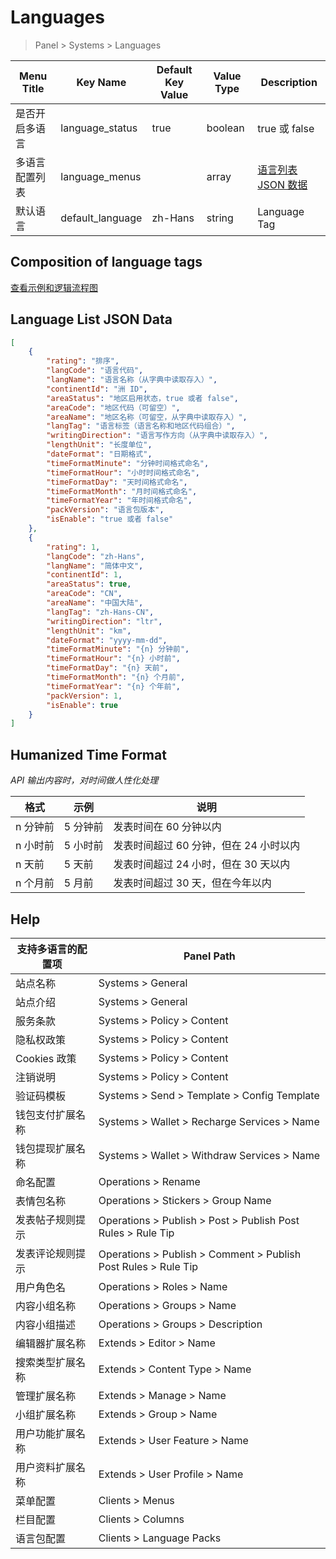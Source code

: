 # Languages

> Panel > Systems > Languages

| Menu Title | Key Name | Default Key Value | Value Type | Description |
| --- | --- | --- | --- | --- |
| 是否开启多语言 | language_status | true | boolean |  true 或 false |
| 多语言配置列表 | language_menus |  | array | [语言列表 JSON 数据](#语言列表-json-数据) |
| 默认语言 | default_language | zh-Hans | string | Language Tag |

## Composition of language tags

[查看示例和逻辑流程图](../../extensions/multilingual.md)

## Language List JSON Data

```json
[
    {
        "rating": "排序",
        "langCode": "语言代码",
        "langName": "语言名称（从字典中读取存入）",
        "continentId": "洲 ID",
        "areaStatus": "地区启用状态，true 或者 false",
        "areaCode": "地区代码（可留空）",
        "areaName": "地区名称（可留空，从字典中读取存入）",
        "langTag": "语言标签（语言名称和地区代码组合）",
        "writingDirection": "语言写作方向（从字典中读取存入）",
        "lengthUnit": "长度单位",
        "dateFormat": "日期格式",
        "timeFormatMinute": "分钟时间格式命名",
        "timeFormatHour": "小时时间格式命名",
        "timeFormatDay": "天时间格式命名",
        "timeFormatMonth": "月时间格式命名",
        "timeFormatYear": "年时间格式命名",
        "packVersion": "语言包版本",
        "isEnable": "true 或者 false"
    },
    {
        "rating": 1,
        "langCode": "zh-Hans",
        "langName": "简体中文",
        "continentId": 1,
        "areaStatus": true,
        "areaCode": "CN",
        "areaName": "中国大陆",
        "langTag": "zh-Hans-CN",
        "writingDirection": "ltr",
        "lengthUnit": "km",
        "dateFormat": "yyyy-mm-dd",
        "timeFormatMinute": "{n} 分钟前",
        "timeFormatHour": "{n} 小时前",
        "timeFormatDay": "{n} 天前",
        "timeFormatMonth": "{n} 个月前",
        "timeFormatYear": "{n} 个年前",
        "packVersion": 1,
        "isEnable": true
    }
]
```

## Humanized Time Format

*API 输出内容时，对时间做人性化处理*

| 格式 | 示例 | 说明 |
| --- | --- | --- |
| n 分钟前 | 5 分钟前 | 发表时间在 60 分钟以内 |
| n 小时前 | 5 小时前 | 发表时间超过 60 分钟，但在 24 小时以内 |
| n 天前 | 5 天前 | 发表时间超过 24 小时，但在 30 天以内 |
| n 个月前 | 5 月前 | 发表时间超过 30 天，但在今年以内 |

## Help

| 支持多语言的配置项 | Panel Path |
| --- | --- |
| 站点名称 | Systems > General |
| 站点介绍 | Systems > General |
| 服务条款 | Systems > Policy > Content |
| 隐私权政策 | Systems > Policy > Content |
| Cookies 政策 | Systems > Policy > Content |
| 注销说明 | Systems > Policy > Content |
| 验证码模板 | Systems > Send > Template > Config Template |
| 钱包支付扩展名称 | Systems > Wallet > Recharge Services > Name |
| 钱包提现扩展名称 | Systems > Wallet > Withdraw Services > Name |
| 命名配置 | Operations > Rename |
| 表情包名称 | Operations > Stickers > Group Name |
| 发表帖子规则提示 | Operations > Publish > Post > Publish Post Rules > Rule Tip |
| 发表评论规则提示 | Operations > Publish > Comment > Publish Post Rules > Rule Tip |
| 用户角色名 | Operations > Roles > Name |
| 内容小组名称 | Operations > Groups > Name |
| 内容小组描述 | Operations > Groups > Description |
| 编辑器扩展名称 | Extends > Editor > Name |
| 搜索类型扩展名称 | Extends > Content Type > Name |
| 管理扩展名称 | Extends > Manage > Name |
| 小组扩展名称 | Extends > Group > Name |
| 用户功能扩展名称 | Extends > User Feature > Name |
| 用户资料扩展名称 | Extends > User Profile > Name |
| 菜单配置 | Clients > Menus |
| 栏目配置 | Clients > Columns |
| 语言包配置 | Clients > Language Packs |
